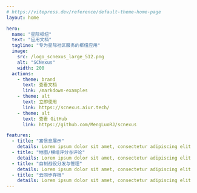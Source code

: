 ```yaml
---
# https://vitepress.dev/reference/default-theme-home-page
layout: home

hero:
  name: "星际枢纽"
  text: "应用文档"
  tagline: "专为星际社区服务的枢纽应用"
  image:
    src: /logo_scnexus_large_512.png
    alt: "SCNexus"
    width: 200
  actions:
    - theme: brand
      text: 查看文档
      link: /markdown-examples
    - theme: alt
      text: 立即使用
      link: https://scnexus.aiur.tech/
    - theme: alt
      text: 查看 GitHub
      link: https://github.com/MengLuoRJ/scnexus

features:
  - title: "富信息展示"
    details: Lorem ipsum dolor sit amet, consectetur adipiscing elit
  - title: "地图/模组评分与评论"
    details: Lorem ipsum dolor sit amet, consectetur adipiscing elit
  - title: "自制战役分发与管理"
    details: Lorem ipsum dolor sit amet, consectetur adipiscing elit
  - title: "云同步存档"
    details: Lorem ipsum dolor sit amet, consectetur adipiscing elit
---
```


